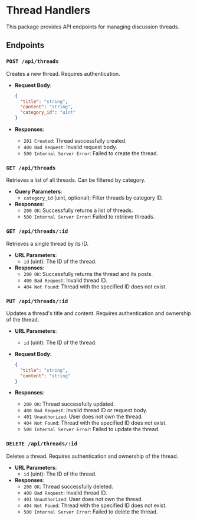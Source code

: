 # Thread Handlers

This package provides API endpoints for managing discussion threads.

## Endpoints

### `POST /api/threads`

Creates a new thread. Requires authentication.

- **Request Body**:

  ```json
  {
    "title": "string",
    "content": "string",
    "category_id": "uint"
  }
  ```

- **Responses**:
  - `201 Created`: Thread successfully created.
  - `400 Bad Request`: Invalid request body.
  - `500 Internal Server Error`: Failed to create the thread.

### `GET /api/threads`

Retrieves a list of all threads. Can be filtered by category.

- **Query Parameters**:
  - `category_id` (uint, optional): Filter threads by category ID.
- **Responses**:
  - `200 OK`: Successfully returns a list of threads.
  - `500 Internal Server Error`: Failed to retrieve threads.

### `GET /api/threads/:id`

Retrieves a single thread by its ID.

- **URL Parameters**:
  - `id` (uint): The ID of the thread.
- **Responses**:
  - `200 OK`: Successfully returns the thread and its posts.
  - `400 Bad Request`: Invalid thread ID.
  - `404 Not Found`: Thread with the specified ID does not exist.

### `PUT /api/threads/:id`

Updates a thread's title and content. Requires authentication and ownership of the thread.

- **URL Parameters**:
  - `id` (uint): The ID of the thread.
- **Request Body**:

  ```json
  {
    "title": "string",
    "content": "string"
  }
  ```

- **Responses**:
  - `200 OK`: Thread successfully updated.
  - `400 Bad Request`: Invalid thread ID or request body.
  - `401 Unauthorized`: User does not own the thread.
  - `404 Not Found`: Thread with the specified ID does not exist.
  - `500 Internal Server Error`: Failed to update the thread.

### `DELETE /api/threads/:id`

Deletes a thread. Requires authentication and ownership of the thread.

- **URL Parameters**:
  - `id` (uint): The ID of the thread.
- **Responses**:
  - `200 OK`: Thread successfully deleted.
  - `400 Bad Request`: Invalid thread ID.
  - `401 Unauthorized`: User does not own the thread.
  - `404 Not Found`: Thread with the specified ID does not exist.
  - `500 Internal Server Error`: Failed to delete the thread.
